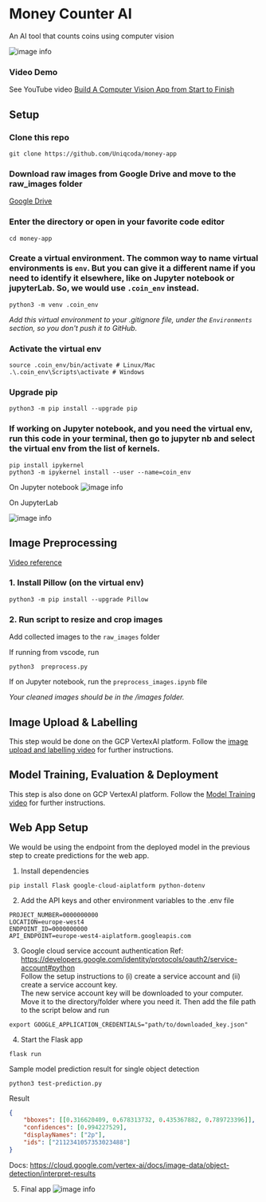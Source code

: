 # Money Counter AI
An AI tool that counts coins using computer vision

![image info](./banner.png)

### Video Demo
See YouTube video [Build A Computer Vision App from Start to Finish](https://www.youtube.com/playlist?list=PL4gEDuKXcNsN14oPI5TcjJy8yiFoqnNzp)

## Setup

### Clone this repo
```
git clone https://github.com/Uniqcoda/money-app
```

### Download raw images from Google Drive and move to the raw_images folder
[Google Drive](https://drive.google.com/drive/folders/1p5NkobelOHDBf0LYjugW_xLyRJDFdBT_?usp=sharing)

### Enter the directory or open in your favorite code editor
```
cd money-app
```

### Create a virtual environment. The common way to name virtual environments is `env`. But you can give it a different name if you need to identify it elsewhere, like on Jupyter notebook or jupyterLab. So, we would use `.coin_env` instead.
```
python3 -m venv .coin_env
```

*Add this virtual environment to your .gitignore file, under the `Environments` section, so you don't push it to GitHub.*

### Activate the virtual env
```
source .coin_env/bin/activate # Linux/Mac
.\.coin_env\Scripts\activate # Windows 
```

### Upgrade pip
```
python3 -m pip install --upgrade pip
```

### If working on Jupyter notebook, and you need the virtual env, run this code in your terminal, then go to jupyter nb and select the virtual env from the list of kernels. 
```
pip install ipykernel
python3 -m ipykernel install --user --name=coin_env
```

On Jupyter notebook
![image info](./jupyter_nb.png)

On JupyterLab  

![image info](./jupyterLab.png)


## Image Preprocessing
[Video reference](https://youtu.be/Z4m0axcriuw?si=To0N2WfH6jZdhTjz)  

### 1. Install Pillow (on the virtual env)
```
python3 -m pip install --upgrade Pillow
```

### 2. Run script to resize and crop images
Add collected images to the `raw_images` folder  

If running from vscode, run
```
python3  preprocess.py
```
If on Jupyter notebook, run the `preprocess_images.ipynb` file

*Your cleaned images should be in the /images folder.*


## Image Upload & Labelling
This step would be done on the GCP VertexAI platform. Follow the [image upload and labelling video](https://youtu.be/Z4m0axcriuw?si=8bZe3-x8HiiCSp11) for further instructions.

## Model Training, Evaluation & Deployment
This step is also done on GCP VertexAI platform. Follow the [Model Training video](https://youtu.be/fZ6-Tq8K0vw?si=rPS9LaG3CmphyYLq) for further instructions.

## Web App Setup
We would be using the endpoint from the deployed model in the previous step to create predictions for the web app.  

1. Install dependencies  
```
pip install Flask google-cloud-aiplatform python-dotenv
```

2. Add the API keys and other environment variables to the .env file
```
PROJECT_NUMBER=0000000000
LOCATION=europe-west4
ENDPOINT_ID=0000000000
API_ENDPOINT=europe-west4-aiplatform.googleapis.com
```

3. Google cloud service account authentication 
Ref: https://developers.google.com/identity/protocols/oauth2/service-account#python  
Follow the setup instructions to  (i) create a service account and (ii) create a service account key.  
The new service account key will be downloaded to your computer. Move it to the directory/folder where you need it. Then add the file path to the script below and run
```
export GOOGLE_APPLICATION_CREDENTIALS="path/to/downloaded_key.json"
```



4. Start the Flask app
```
flask run
```


Sample model prediction result for single object detection
```
python3 test-prediction.py
```
Result

```json
{
    "bboxes": [[0.316620409, 0.678313732, 0.435367882, 0.789723396]],
    "confidences": [0.994227529], 
    "displayNames": ["2p"], 
    "ids": ["2112341057353023488"]
}
```
Docs: https://cloud.google.com/vertex-ai/docs/image-data/object-detection/interpret-results 

5. Final app
![image info](./final-look.png)
